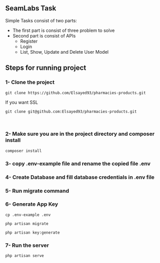 ## SeamLabs Task

Simple Tasks consist of two parts: 
- The first part is consist of three problem to solve 
- Second part is consist of APIs
    - Register 
    - Login 
    - List, Show, Update and Delete User Model 



## Steps for running project

### 1- Clone the project

```
git clone https://github.com/Elsayed93/pharmacies-products.git
```

<p>If you want SSL </p>

```
git clone git@github.com:Elsayed93/pharmacies-products.git
```

<br>

### 2- Make sure you are in the project directory and composer install

```
composer install
```

### 3- copy .env-example file and rename the copied file .env

### 4- Create Database and fill database credentials in .env file

### 5- Run migrate command

### 6- Generate App Key

```
cp .env-example .env

php artisan migrate

php artisan key:generate
```

### 7- Run the server

```
php artisan serve
```